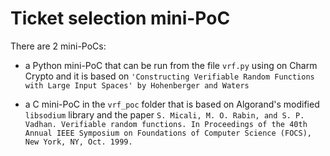 # Ticket selection mini-PoC

There are 2 mini-PoCs:
- a Python mini-PoC that can be run from the file `vrf.py` using on Charm Crypto and it is based on
`'Constructing Verifiable Random Functions with Large Input Spaces' by Hohenberger and Waters`

- a C mini-PoC in the `vrf_poc` folder that is based on Algorand's modified `libsodium` library and the paper
`S. Micali, M. O. Rabin, and S. P. Vadhan. Verifiable random functions. In Proceedings of the 40th Annual IEEE Symposium on Foundations of Computer Science (FOCS), New York, NY, Oct. 1999.`
